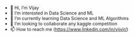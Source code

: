 - 👋 Hi, I’m Vijay
- 👀 I’m interested in Data Science and ML
- 🌱 I’m currently learning Data Science and ML Algorithms
- 💞️ I’m looking to collaborate any kaggle competition
- 📫 How to reach me (https://www.linkedin.com/in/vijvjr/)

<!---
vij17vjr/vij17vjr is a ✨ special ✨ repository because its `README.md` (this file) appears on your GitHub profile.
You can click the Preview link to take a look at your changes.
--->
